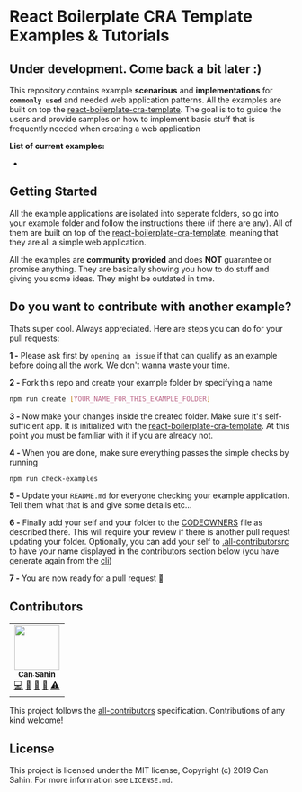 # React Boilerplate CRA Template Examples & Tutorials

## Under development. Come back a bit later :)

This repository contains example **scenarious** and **implementations** for **`commonly used`** and needed web application patterns. All the examples are built on top the [react-boilerplate-cra-template]. The goal is to to guide the users and provide samples on how to implement basic stuff that is frequently needed when creating a web application

**List of current examples:**

-

## Getting Started

All the example applications are isolated into seperate folders, so go into your example folder and follow the instructions there (if there are any). All of them are built on top of the [react-boilerplate-cra-template], meaning that they are all a simple web application.

All the examples are **community provided** and does **NOT** guarantee or promise anything. They are basically showing you how to do stuff and giving you some ideas. They might be outdated in time.

## Do you want to contribute with another example?

Thats super cool. Always appreciated. Here are steps you can do for your pull requests:

**1 -** Please ask first by `opening an issue` if that can qualify as an example before doing all the work. We don't wanna waste your time.

**2 -** Fork this repo and create your example folder by specifying a name

```sh
npm run create [YOUR_NAME_FOR_THIS_EXAMPLE_FOLDER]
```

**3 -** Now make your changes inside the created folder. Make sure it's self-sufficient app. It is initialized with the [react-boilerplate-cra-template]. At this point you must be familiar with it if you are already not.

**4 -** When you are done, make sure everything passes the simple checks by running

```sh
npm run check-examples
```

**5 -** Update your `README.md` for everyone checking your example application. Tell them what that is and give some details etc...

**6 -** Finally add your self and your folder to the [CODEOWNERS](/.github/CODEOWNERS) file as described there. This will require your review if there is another pull request updating your folder. Optionally, you can add your self to [.all-contributorsrc](.all-contributorsrc) to have your name displayed in the contributors section below (you have generate again from the [cli](https://allcontributors.org/docs/en/cli/overview))

**7 -** You are now ready for a pull request 🥳

[react-boilerplate-cra-template]: https://github.com/react-boilerplate/react-boilerplate-cra-template

## Contributors

<!-- ALL-CONTRIBUTORS-LIST:START - Do not remove or modify this section -->
<!-- prettier-ignore-start -->
<!-- markdownlint-disable -->
<table>
  <tr>
    <td align="center"><a href="https://github.com/Can-Sahin"><img src="https://avatars2.githubusercontent.com/u/33245689" width="80px;" alt=""/><br /><sub><b>Can Sahin</b></sub></a><br /><a href="https://github.com/react-boilerplate/cra-template-examples/commits?author=Can-Sahin" title="Code">💻</a> <a href="https://github.com/react-boilerplate/cra-template-examples/commits?author=Can-Sahin" title="Documentation">📖</a> <a href="#ideas-Can-Sahin" title="Ideas, Planning, & Feedback">🤔</a> <a href="https://github.com/react-boilerplate/cra-template-examples/pulls?q=is%3Apr+reviewed-by%3ACan-Sahin" title="Reviewed Pull Requests">👀</a> <a href="https://github.com/react-boilerplate/cra-template-examples/commits?author=Can-Sahin" title="Tests">⚠️</a></td>
  </tr>
</table>

<!-- markdownlint-enable -->
<!-- prettier-ignore-end -->

<!-- ALL-CONTRIBUTORS-LIST:END -->

This project follows the [all-contributors](https://github.com/all-contributors/all-contributors) specification. Contributions of any kind welcome!

## License

This project is licensed under the MIT license, Copyright (c) 2019 Can Sahin.
For more information see `LICENSE.md`.
